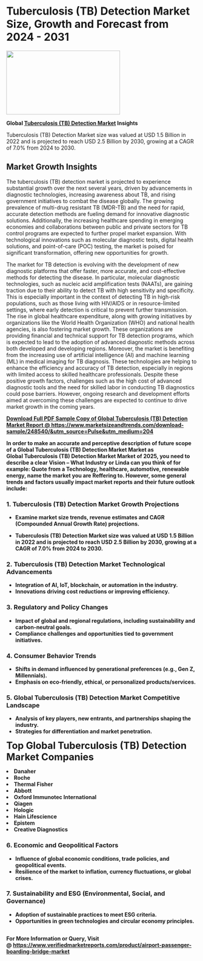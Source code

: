 <H1>Tuberculosis (TB) Detection Market Size, Growth and Forecast from 2024 - 2031</H1><img class="aligncenter size-medium wp-image-584254" src="https://thirdeyenews.in/wp-content/uploads/2024/09/Global-Market-Research-300x168.jpeg" alt="" width="300" height="168" /><p><strong>Global&nbsp;<a href="https://www.marketsizeandtrends.com/download-sample/248540/&amp;utm_source=Pulse&amp;utm_medium=204">Tuberculosis (TB) Detection Market</a> Insights</strong></p><p>Tuberculosis (TB) Detection Market size was valued at USD 1.5 Billion in 2022 and is projected to reach USD 2.5 Billion by 2030, growing at a CAGR of 7.0% from 2024 to 2030.</p><p><h2>Market Growth Insights</h2> <p>The tuberculosis (TB) detection market is projected to experience substantial growth over the next several years, driven by advancements in diagnostic technologies, increasing awareness about TB, and rising government initiatives to combat the disease globally. The growing prevalence of multi-drug resistant TB (MDR-TB) and the need for rapid, accurate detection methods are fueling demand for innovative diagnostic solutions. Additionally, the increasing healthcare spending in emerging economies and collaborations between public and private sectors for TB control programs are expected to further propel market expansion. With technological innovations such as molecular diagnostic tests, digital health solutions, and point-of-care (POC) testing, the market is poised for significant transformation, offering new opportunities for growth. </p> <p><strong><a href="#"></a></strong></p> <p>The market for TB detection is evolving with the development of new diagnostic platforms that offer faster, more accurate, and cost-effective methods for detecting the disease. In particular, molecular diagnostic technologies, such as nucleic acid amplification tests (NAATs), are gaining traction due to their ability to detect TB with high sensitivity and specificity. This is especially important in the context of detecting TB in high-risk populations, such as those living with HIV/AIDS or in resource-limited settings, where early detection is critical to prevent further transmission. The rise in global healthcare expenditure, along with growing initiatives by organizations like the World Health Organization (WHO) and national health agencies, is also fostering market growth. These organizations are providing financial and technical support for TB detection programs, which is expected to lead to the adoption of advanced diagnostic methods across both developed and developing regions. Moreover, the market is benefiting from the increasing use of artificial intelligence (AI) and machine learning (ML) in medical imaging for TB diagnosis. These technologies are helping to enhance the efficiency and accuracy of TB detection, especially in regions with limited access to skilled healthcare professionals. Despite these positive growth factors, challenges such as the high cost of advanced diagnostic tools and the need for skilled labor in conducting TB diagnostics could pose barriers. However, ongoing research and development efforts aimed at overcoming these challenges are expected to continue to drive market growth in the coming years. <p><strong><a href="#"></p><p><span class=""><strong>Download Full PDF Sample Copy of Global Tuberculosis (TB) Detection Market Report</strong> @ <a href="https://www.marketsizeandtrends.com/download-sample/248540/&amp;utm_source=Pulse&amp;utm_medium=204" target="_blank">https://www.marketsizeandtrends.com/download-sample/248540/&amp;utm_source=Pulse&amp;utm_medium=204</a></span></p><p>In order to make an accurate and perceptive description of future scope of a Global&nbsp;Tuberculosis (TB) Detection Market Market as Global&nbsp;Tuberculosis (TB) Detection Market Market of 2025, you need to describe a clear Vision &ndash; What Industry or Linda can you think of for example: Quote from a Technology, healthcare, automotive, renewable energy, name the market you are Reffering to. However, some general trends and factors usually impact market reports and their future outlook include:</p><h3>1.&nbsp;<strong>Tuberculosis (TB) Detection Market Growth Projections</strong></h3><ul><li>Examine market size trends, revenue estimates and CAGR (Compounded Annual Growth Rate) projections.</li><li><p>Tuberculosis (TB) Detection Market size was valued at USD 1.5 Billion in 2022 and is projected to reach USD 2.5 Billion by 2030, growing at a CAGR of 7.0% from 2024 to 2030.</p></li></ul><h3>2.&nbsp;<strong>Tuberculosis (TB) Detection Market Technological Advancements</strong></h3><ul><li>Integration of AI, IoT, blockchain, or automation in the industry.</li><li>Innovations driving cost reductions or improving efficiency.</li></ul><h3>3.&nbsp;<strong>Regulatory and Policy Changes</strong></h3><ul><li>Impact of global and regional regulations, including sustainability and carbon-neutral goals.</li><li>Compliance challenges and opportunities tied to government initiatives.</li></ul><h3>4.&nbsp;<strong>Consumer Behavior Trends</strong></h3><ul><li>Shifts in demand influenced by generational preferences (e.g., Gen Z, Millennials).</li><li>Emphasis on eco-friendly, ethical, or personalized products/services.</li></ul><h3>5.&nbsp;<strong>Global Tuberculosis (TB) Detection Market Competitive Landscape</strong></h3><ul><li>Analysis of key players, new entrants, and partnerships shaping the industry.</li><li>Strategies for differentiation and market penetration.</li></ul><p data-pm-slice="1 1 []"><span style="color: inherit; font-family: inherit; font-size: 25px;">Top Global Tuberculosis (TB) Detection Market Companies</span></p><div class="" data-test-id=""><p><li>Danaher</li><li> Roche</li><li> Thermal Fisher</li><li> Abbott</li><li> Oxford Immunotec International</li><li> Qiagen</li><li> Hologic</li><li> Hain Lifescience</li><li> Epistem</li><li> Creative Diagnostics</li></p></div><h3>6.&nbsp;<strong>Economic and Geopolitical Factors</strong></h3><ul><li>Influence of global economic conditions, trade policies, and geopolitical events.</li><li>Resilience of the market to inflation, currency fluctuations, or global crises.</li></ul><h3>7.&nbsp;<strong>Sustainability and ESG (Environmental, Social, and Governance)</strong></h3><ul><li>Adoption of sustainable practices to meet ESG criteria.</li><li>Opportunities in green technologies and circular economy principles.</li></ul><h2><strong style="font-size: 14px;">For More Information or Query, Visit @&nbsp;</strong><a style="background-color: #ffffff; font-size: 14px;" href="https://www.marketsizeandtrends.com/report/tuberculosis-tb-detection-market/" target="_blank">https://www.verifiedmarketreports.com/product/airport-passenger-boarding-bridge-market</a></h2>
